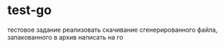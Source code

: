 # test-go
тестовое задание
реализовать скачивание сгенерированного файла, запакованного в архив
написать на го 
